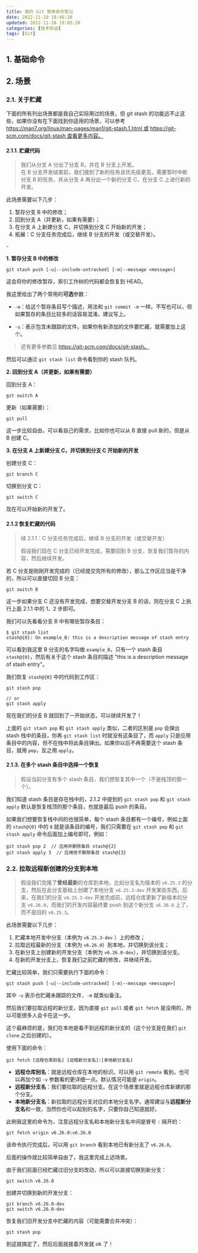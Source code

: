 ```yaml
---
title: 我的 Git 常用命令笔记
date: 2022-11-10 18:46:20
updated: 2022-11-18 19:05:20
categories: [技术杂谈]
tags: [Git]
---
```






## 1. 基础命令



## 2. 场景



### 2.1. 关于贮藏

下面的所有列出场景都是我自己实际用过的场景，但 git stash 的功能远不止这些，如果你没有在下面找到你适用的场景，可以参考 https://man7.org/linux/man-pages/man1/git-stash.1.html 或 https://git-scm.com/docs/git-stash 查看更多内容。

#### 2.1.1. 贮藏代码



> 我们从分支 A 分出了分支 B，并在 B 分支上开发。  
> 在 B 分支开发结束前，我们接到了新的任务且优先级更高，需要暂时中断分支 B 的任务，并从分支 A 再分出一个新的分支 C，在分支 C 上进行新的开发。



此场景需要以下几步：

1. 暂存分支 B 中的修改；
2. 回到分支 A（并更新，如果有需要）；
3. 在分支 A 上新建分支 C，并切换到分支 C 开始新的开发；
4. 拓展：C 分支任务完成后，继续 B 分支的开发（或交替开发）。

\-

**1. 暂存分支 B 中的修改**

```shell
git stash push [-u|--include-untracked] [-m|--message <message>]
```

这会将你的修改暂存，索引工作树的代码都会恢复到 HEAD。

我这里给出了两个常用的**可选**参数：

* `-m`：给这个暂存条目写个描述，用法和 `git commit -m` 一样。不写也可以，但如果暂存的条目比较多的话容易混淆，建议写上。

* `-u`：表示包含未跟踪的文件。如果你有新添加的文件要贮藏，就需要加上这个。

> 还有更多参数见 https://git-scm.com/docs/git-stash。



然后可以通过 `git stash list` 命令看到你的 stash 队列。



**2. 回到分支 A（并更新，如果有需要）**

回到分支 A：

```shell
git switch A
```

更新（如果需要）：

```shell
git pull
```

这一步比较自由，可以看自己的需求，比如你也可以从 B 直接 pull 新的，但是从 B 创建 C。



**3. 在分支 A 上新建分支 C，并切换到分支 C 开始新的开发**

创建分支 C：

```shell
git branch C
```

切换到分支 C：

```shell
git switch C
```

现在可以开始新的开发了。



#### 2.1.2 恢复贮藏的代码



> 续 2.1.1：C 分支任务完成后，继续 B 分支的开发（或交替开发）
>
> 假设我们现在 C 分支已经开发完成，需要回到 B 分支，恢复我们暂存的内容，然后继续开发。



若 C 分支是刚刚开发完成的（已经提交完所有的修改），那么工作区应当是干净的，所以可以直接切回 B 分支：

```shell
git switch B
```

这一步如果分支 C 还没有开发完成，想要交替开发分支 B 的话，则在分支 C 上执行上面 2.1.1 中的 1、2 步即可。

我们可以先看看分支 B 中有哪些暂存条目：

```shell
$ git stash list
stash@{0}: On example_B: this is a description message of stash entry
```

可以看到我这里 B 分支的名字叫做 `example_B`，只有一个 stash 条目 `stash@{0}`，然后有关于这个 stash 条目的描述 "this is a description message of stash entry"。

我们恢复 `stash@{0}` 中的代码到工作区：

```shell
git stash pop

// or
git stash apply
```

现在我们的分支 B 就回到了一开始状态，可以继续开发了！

上面的 `git stash pop` 和  `git stash apply` 类似，二者的区别是 `pop` 会弹出 stash 栈中的条目，你再 `git stash list` 时就没有这条目了，而 `apply` 只是应用条目中的内容，但不在栈中将此条目弹出。如果你以后不再需要这个 stash 条目，就用 `pop`，反之用 `apply`。



#### 2.1.3. 在多个 stash 条目中选择一个恢复

> 假设当前分支有多个 stash 条目，我们想恢复其中一个（不是栈顶的那一个）。

我们知道 stash 条目是存在栈中的，2.1.2 中提到的 `git stash pop` 和 `git stash apply` 默认是恢复栈顶的那个条目，也就是最后 push 的条目。

如果我们想要恢复栈中间的也很简单，每个 stash 条目都有一个编号，例如上面的 `stash@{0}` 中的 `0` 就是该条目的编号，我们只需要在 `git stash pop` 和 `git stash apply`  命令后面加上编号即可，例如：

```shell
git stash pop 2  // 应用并删除条目 stash@{2}
git stash apply 3  // 应用但不删除条目 stash@{3}
```





### 2.2. 拉取远程新创建的分支到本地

> 假设我们克隆了**曾经最新**的仓库到本地，比如分支名为版本的 `v6.25.3` 的分支，然后在此分支基础上创建了本地分支 `v6.25.3-dev` 开发某些东西。后来，在我们的分支 `v6.25.3-dev` 开发完成前，远程仓库更新了新版本的分支 `v6.26.0`，而我们的开发内容最终要 push 到这个新分支 `v6.26.0` 上了，而不是旧的 `v6.25.3`。

此场景需要以下几步：

1. 贮藏本地开发中分支（本例为 `v6.25.3-dev` ）上的修改；
2. 拉取远程最新的分支（本例为 `v6.26.0`）到本地，并切换到该分支；
3. 在新分支上创建新的开发分支（本例为 `v6.26.0-dev`），并切换到该分支。
4. 在新的开发分支上，恢复我们之前贮藏的修改，并继续开发。



贮藏比较简单，我们只需要执行下面的命令：

```shell
git stash push [-u|--include-untracked] [-m|--message <message>]
```

其中 `-u` 表示也贮藏未跟踪的文件，`-m` 就类似备注。

然后我们要拉取远程的新分支，因为直接 `git pull` 或者 `git fetch` 是没用的，所以可能很多人会卡在这一步。

这个最麻烦的是，我们在本地是看不到远程的新分支的（这个分支是在我们 `git clone` 之后创建的）。

使用下面的命令：

```shell
git fetch [远程仓库别名] [远程新分支名]:[本地新分支名]
```

* **远程仓库别名**：就是远程仓库在本地的标识。可以用 `git remote` 看到，也可以再加个如 `-v` 参数看的更详细一点。默认情况可能是 `origin`。
* **远程新分支名**：我们要拉取的远程分支。在这个场景里就是远程仓库新建的那个分支。
* **本地新分支名**：新拉取的远程分支对应的本地分支名字。通常建议与**远程新分支名**和一致，当然你也可以起别的名字，只要你自己知道就好。

此例我这里的命令为，注意远程分支名和本地新分支名中间是冒号 `:` 隔开的：

```shell
git fetch origin v6.26.0:v6.26.0
```

该命令执行完成后，可以用 `git branch` 看到本地已有新分支了 `v6.26.0`。

后面的操作就比较简单自由了，我这里完成上述场景。

由于我们前面已经贮藏过旧分支的改动，所以可以直接切换到新分支：

```shell
git switch v6.26.0
```

创建并切换到新的开发分支：

```shell
git branch v6.26.0-dev
git switch v6.26.0-dev
```

恢复我们旧开发分支中贮藏的内容（可能需要合并冲突）：

```shell
git stash pop
```

到这就搞定了，然后后面就接着开发就 ok 了！
